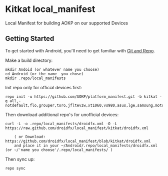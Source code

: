 Kitkat local_manifest
======================

Local Manifest for building AOKP on our supported Devices

Getting Started
---------------

To get started with Android, you'll need to get
familiar with [Git and Repo](http://source.android.com/download/using-repo).

Make a build directory:

	mkdir Andoid (or whatever name you choose)
	cd Android (or the name  you chose)
	mkdir .repo/local_manifests

Init repo only for official devices first:

    repo init -u https://github.com/AOKP/platform_manifest.git -b kitkat -g all,-notdefault,flo,grouper,toro,jfltevzw,xt1060,vs980,asus,lge,samsung,motorola

Then download additional repo's for unofficial devices:

    curl -L -o .repo/local_manifests/droidfx.xml -O -L https://raw.github.com/droidfx/local_manifest/kitkat/droidfx.xml
 
    	( or Download: https://github.com/droidfx/local_manifest/blob/kitkat/droidfx.xml
		and place it in your ~/Android/.repo/local_manifests/droidfx.xml (or ~/'name you choose'/.repo/local_manifests/ )

Then sync up:

    repo sync
